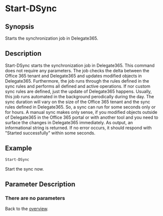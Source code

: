 # Start-DSync

## Synopsis
Starts the synchronization job in Delegate365.

## Description
Start-DSync starts the synchronization job in Delegate365.
This command does not require any parameters.
The job checks the delta between the Office 365 tenant and Delegate365 and updates modified objects in Delegate365.
Furthermore, the job runs through the rules defined in the sync rules and performs all defined and active operations.
If nor custom sync rules are defined, just the update of Delegate365 happens. Usually, this job runs automated in the background perodically during the day. 
The sync duration will vary on the size of the Office 365 tenant and the sync rules defined in Delegate365. 
So, a sync can run for some seconds only or for hours. A manual sync makes only sense, 
if you modified objects outside of Delegate365 in the Office 365 portal or with another tool 
and you need to surface the changes in Delegate365 immediately.
As output, an informational string is returned. If no error occurs, it should respond with "Started successfully" within some seconds.

## Example
```powershell
Start-DSync
```
Start the sync now.

## Parameter Description
### There are no parameters

Back to the [overview](https://github.com/delegate365/PowerShell).
